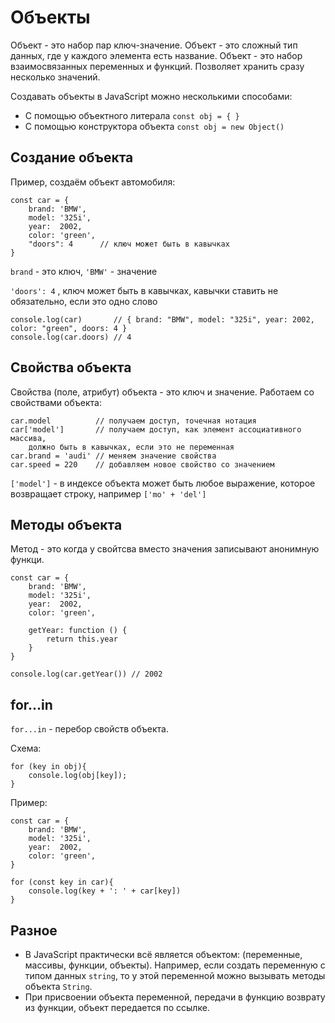 # Объекты
Объект - это набор пар ключ-значение. Объект - это сложный тип данных, где у каждого элемента есть название. Объект - это набор взаимосвязанных переменных и функций. Позволяет хранить сразу несколько значений.

Создавать объекты в JavaScript можно несколькими способами:
- С помощью объектного литерала `const obj = { }`
- С помощью конструктора объекта `const obj = new Object()`

## Создание объекта
Пример, создаём объект автомобиля:

    const car = {
        brand: 'BMW',
        model: '325i',
        year:  2002,
        color: 'green',
        "doors": 4      // ключ может быть в кавычках
    }

`brand` - это ключ,
`'BMW'` - значение

`'doors': 4` , ключ может быть в кавычках, кавычки ставить не обязательно, если это одно слово

    console.log(car)       // { brand: "BMW", model: "325i", year: 2002, color: "green", doors: 4 }
    console.log(car.doors) // 4

## Свойства объекта
Свойства (поле, атрибут) объекта - это ключ и значение.
Работаем со свойствами объекта:

    car.model          // получаем доступ, точечная нотация
    car['model']       // получаем доступ, как элемент ассоциативного массива,
        должно быть в кавычках, если это не переменная
    car.brand = 'audi' // меняем значение свойства
    car.speed = 220    // добавляем новое свойство со значением

`['model']` - в индексе объекта может быть любое выражение, которое возвращает строку, например `['mo' + 'del']`

## Методы объекта
Метод - это когда у свойтсва вместо значения записывают анонимную функци.

    const car = {
        brand: 'BMW',
        model: '325i',
        year:  2002,
        color: 'green',

        getYear: function () {
            return this.year
        }
    }

    console.log(car.getYear()) // 2002

## for...in
`for...in` - перебор свойств объекта.

Схема:

    for (key in obj){
        console.log(obj[key]);
    }

Пример:

    const car = {
        brand: 'BMW',
        model: '325i',
        year:  2002,
        color: 'green',
    }
    
    for (const key in car){
        console.log(key + ': ' + car[key])
    }

## Разное
- В JavaScript практически всё является объектом: (переменные, массивы, функции, объекты). Например, если создать переменную с типом данных `string`, то у этой переменной можно вызывать методы объекта `String`.
- При присвоении объекта переменной, передачи в функцию возврату из функции, объект передается по ссылке.
